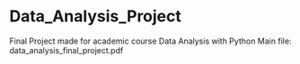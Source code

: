 # Data_Analysis_Project
Final Project made for academic course Data Analysis with Python
Main file: data_analysis_final_project.pdf
